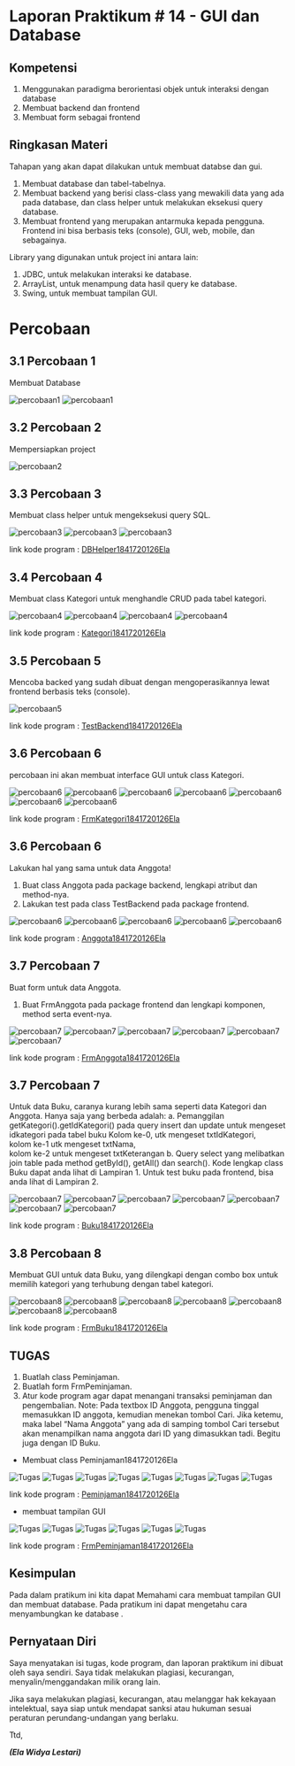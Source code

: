 # Laporan Praktikum # 14 - GUI dan Database 

## Kompetensi

1. Menggunakan paradigma berorientasi objek untuk interaksi dengan database 
2. Membuat backend dan frontend 
3. Membuat form sebagai frontend

## Ringkasan Materi

Tahapan yang akan dapat dilakukan untuk membuat databse dan gui. 
1. Membuat database dan tabel-tabelnya. 
2. Membuat backend yang berisi class-class yang mewakili data yang ada pada database, dan class helper untuk melakukan eksekusi query database. 
3. Membuat frontend yang merupakan antarmuka kepada pengguna. Frontend ini bisa berbasis teks (console), GUI, web, mobile, dan sebagainya. 

Library yang digunakan untuk project ini antara lain: 
1. JDBC, untuk melakukan interaksi ke database. 
2. ArrayList, untuk menampung data hasil query ke database. 
3. Swing, untuk membuat tampilan GUI. 
 
# Percobaan

## 3.1 Percobaan 1 

Membuat Database


![percobaan1](img/percobaan1a.PNG)
![percobaan1](img/percobaan1b.PNG)




## 3.2 Percobaan 2

Mempersiapkan project

![percobaan2](img/percobaan2a.PNG)

## 3.3 Percobaan 3 

Membuat class helper untuk mengeksekusi query SQL.

![percobaan3](img/percobaan3a.PNG)
![percobaan3](img/percobaan3b.PNG)
![percobaan3](img/percobaan3c.PNG)

link kode program : 
[DBHelper1841720126Ela](../../src/14_GUI_dan_Database/DBHelper1841720126Ela.java)



## 3.4 Percobaan 4 

Membuat class Kategori untuk menghandle CRUD pada tabel kategori.

![percobaan4](img/percobaan4a.PNG)
![percobaan4](img/percobaan4b.PNG)
![percobaan4](img/percobaan4c.PNG)
![percobaan4](img/percobaan4d.PNG)

link kode program : 
[Kategori1841720126Ela](../../src/14_GUI_dan_Database/Kategori1841720126Ela.java)



## 3.5 Percobaan 5

Mencoba backed yang sudah dibuat dengan mengoperasikannya lewat frontend berbasis teks (console).

![percobaan5](img/percobaan5a.PNG)

link kode program : 
[TestBackend1841720126Ela](../../src/14_GUI_dan_Database/TestBackend1841720126Ela.java)


## 3.6 Percobaan 6

percobaan ini akan membuat interface GUI untuk class Kategori.

![percobaan6](img/percobaan6a.PNG)
![percobaan6](img/percobaan6b.PNG)
![percobaan6](img/percobaan6c.PNG)
![percobaan6](img/percobaan6d.PNG)
![percobaan6](img/percobaan6e.PNG)
![percobaan6](img/percobaan6f.PNG)
![percobaan6](img/percobaan6g.PNG)

link kode program : 
[FrmKategori1841720126Ela](../../src/14_GUI_dan_Database/FrmKategori1841720126Ela.java)


## 3.6 Percobaan 6

Lakukan hal yang sama untuk data Anggota!  
1. Buat class Anggota pada package backend, lengkapi atribut dan method-nya.  
2. Lakukan test pada class TestBackend pada package frontend. 

![percobaan6](img/percobaan61.PNG)
![percobaan6](img/percobaan62.PNG)
![percobaan6](img/percobaan63.PNG)
![percobaan6](img/percobaan64.PNG)
![percobaan6](img/percobaan65.PNG)

link kode program : 
[Anggota1841720126Ela](../../src/14_GUI_dan_Database/Anggota1841720126Ela.java)


## 3.7 Percobaan 7 
Buat form untuk data Anggota. 
1. Buat FrmAnggota pada package frontend dan lengkapi komponen, method serta event-nya. 

![percobaan7](img/percobaan7a.PNG)
![percobaan7](img/percobaan7b.PNG)
![percobaan7](img/percobaan7c.PNG)
![percobaan7](img/percobaan7d.PNG)
![percobaan7](img/percobaan7e.PNG)
![percobaan7](img/percobaan7f.PNG)
 
 link kode program : 
[FrmAnggota1841720126Ela](../../src/14_GUI_dan_Database/FrmAnggota1841720126Ela.java)

## 3.7 Percobaan 7 
Untuk data Buku, caranya kurang lebih sama seperti data Kategori dan Anggota. Hanya saja yang berbeda adalah: 
a. Pemanggilan getKategori().getIdKategori() pada query insert dan update untuk mengeset idkategori pada tabel buku 
Kolom ke-0, utk mengeset txtIdKategori,  
kolom ke-1 utk mengeset txtNama,  
kolom ke-2 untuk mengeset txtKeterangan 
b. Query select yang melibatkan join table pada method getById(), getAll() dan search(). 
Kode lengkap class Buku dapat anda lihat di Lampiran 1. Untuk test buku pada frontend, bisa anda lihat di Lampiran 2.

![percobaan7](img/percobaan71.PNG)
![percobaan7](img/percobaan72.PNG)
![percobaan7](img/percobaan73.PNG)
![percobaan7](img/percobaan74.PNG)
![percobaan7](img/percobaan75.PNG)
![percobaan7](img/percobaan76.PNG)
![percobaan7](img/percobaan77.PNG)

 link kode program : 
[Buku1841720126Ela](../../src/14_GUI_dan_Database/Buku1841720126Ela.java)

## 3.8 Percobaan 8 
Membuat GUI untuk data Buku, yang dilengkapi dengan combo box untuk memilih kategori yang terhubung dengan tabel kategori. 

![percobaan8](img/percobaan8a.PNG)
![percobaan8](img/percobaan8b.PNG)
![percobaan8](img/percobaan8c.PNG)
![percobaan8](img/percobaan8d.PNG)
![percobaan8](img/percobaan8e.PNG)
![percobaan8](img/percobaan8f.PNG)
![percobaan8](img/percobaan8g.PNG)

 link kode program : 
[FrmBuku1841720126Ela](../../src/14_GUI_dan_Database/FrmBuku1841720126Ela.java)

## TUGAS 

1. Buatlah class Peminjaman. 
2. Buatlah form FrmPeminjaman.
3. Atur kode program agar dapat menangani transaksi peminjaman dan pengembalian. Note: Pada textbox ID Anggota, pengguna tinggal memasukkan ID anggota, kemudian menekan tombol Cari. Jika ketemu, maka label “Nama Anggota” yang ada di samping tombol Cari tersebut akan menampilkan nama anggota dari ID yang dimasukkan tadi. Begitu juga dengan ID Buku. 

- Membuat class Peminjaman1841720126Ela
 
![Tugas](img/tugas1a.PNG)
![Tugas](img/tugas1b.PNG)
![Tugas](img/tugas1c.PNG)
![Tugas](img/tugas1d.PNG)
![Tugas](img/tugas1e.PNG)
![Tugas](img/tugas1f.PNG)
![Tugas](img/tugas1g.PNG)
![Tugas](img/tugas1h.PNG)

 link kode program : 
[Peminjaman1841720126Ela](../../src/14_GUI_dan_Database/Peminjaman1841720126Ela.java)

- membuat tampilan GUI

![Tugas](img/tugas2a.PNG)
![Tugas](img/tugas2b.PNG)
![Tugas](img/tugas2c.PNG)
![Tugas](img/tugas2d.PNG)
![Tugas](img/tugas2e.PNG)
![Tugas](img/tugas2f.PNG)

link kode program : 
[FrmPeminjaman1841720126Ela](../../src/14_GUI_dan_Database/FrmPeminjaman1841720126Ela.java)


## Kesimpulan

Pada dalam pratikum ini kita dapat  Memahami cara membuat tampilan GUI dan membuat database. Pada pratikum ini dapat mengetahu cara menyambungkan ke database .


## Pernyataan Diri

Saya menyatakan isi tugas, kode program, dan laporan praktikum ini dibuat oleh saya sendiri. Saya tidak melakukan plagiasi, kecurangan, menyalin/menggandakan milik orang lain.

Jika saya melakukan plagiasi, kecurangan, atau melanggar hak kekayaan intelektual, saya siap untuk mendapat sanksi atau hukuman sesuai peraturan perundang-undangan yang berlaku.

Ttd,

***(Ela Widya Lestari)***
